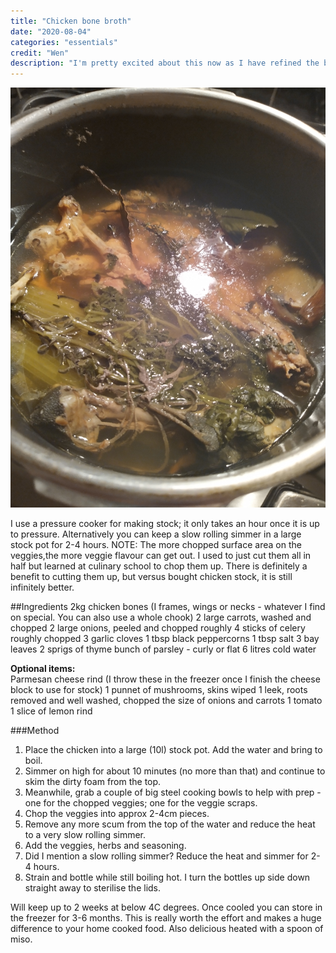 ```yaml
---
title: "Chicken bone broth"
date: "2020-08-04"
categories: "essentials"
credit: "Wen"
description: "I'm pretty excited about this now as I have refined the base flavour and it sets to jelly. It can be used for all kinds of good; I have it in the fridge always and it keeps for up to 3 weeks.  I'm not sure what science and food regulations would say about that but I'm here to tell the tale"
---
```


![Chicken broth](./chickenBroth.jpg)

I use a pressure cooker for making stock; it only takes an hour once it is up to pressure. Alternatively you can keep a slow rolling simmer in a large stock pot for 2-4 hours.  NOTE: The more chopped surface area on the veggies,the more veggie flavour can get out.  I used to just cut them all in half but learned at culinary school to chop them up.  There is definitely a benefit to cutting them up, but versus bought chicken stock, it is still infinitely better.  

##Ingredients
2kg chicken bones (I frames, wings or necks - whatever I find on special.  You can also use a whole chook)
2 large carrots, washed and chopped
2 large onions, peeled and chopped roughly
4 sticks of celery roughly chopped
3 garlic cloves
1 tbsp black peppercorns
1 tbsp salt
3 bay leaves
2 sprigs of thyme
bunch of parsley - curly or flat
6 litres cold water

**Optional items:**  
Parmesan cheese rind (I throw these in the freezer once I finish the cheese block to use for stock)
1 punnet of mushrooms, skins wiped
1 leek, roots removed and well washed, chopped the size of onions and carrots
1 tomato
1 slice of lemon rind

###Method

1. Place the chicken into a large (10l) stock pot.  Add the water and bring to boil.
2. Simmer on high for about 10 minutes (no more than that) and continue to skim the dirty foam from the top.
3. Meanwhile, grab a couple of big steel cooking bowls to help with prep - one for the chopped veggies; one for the veggie scraps.
4. Chop the veggies into approx 2-4cm pieces.
5. Remove any more scum from the top of the water and reduce the heat to a very slow rolling simmer.
6. Add the veggies, herbs and seasoning.
7. Did I mention a slow rolling simmer?  Reduce the heat and simmer for 2-4 hours.
8. Strain and bottle while still boiling hot.  I turn the bottles up side down straight away to sterilise the lids. 

Will keep up to 2 weeks at below 4C degrees.  Once cooled you can store in the freezer for 3-6 months.  This is really worth the effort and makes a huge difference to your home cooked food.  Also delicious heated with a spoon of miso.  

